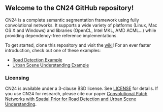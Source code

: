 ## Welcome to the CN24 GitHub repository!

CN24 is a complete semantic segmentation framework using fully convolutional networks. It supports a wide variety of
platforms (Linux, Mac OS X and Windows) and libraries (OpenCL, Intel MKL, AMD ACML...) while providing dependency-free
reference implementations.

To get started, clone this repository and visit the [wiki](https://github.com/cvjena/cn24/wiki)!
For an ever faster introduction, check out one of these examples:

* [Road Detection Example](https://github.com/cvjena/cn24/wiki/Road-Detection-Example)
* [Urban Scene Understanding Example](https://github.com/cvjena/cn24/wiki/Urban-Scene-Understanding-Example)

### Licensing
CN24 is available under a 3-clause BSD license. See [LICENSE](LICENSE) for details.
If you use CN24 for research, please cite our paper
[Convolutional Patch Networks with Spatial Prior for Road Detection and
Urban Scene Understanding](http://hera.inf-cv.uni-jena.de:6680/pdf/Brust15:CPN.pdf).
